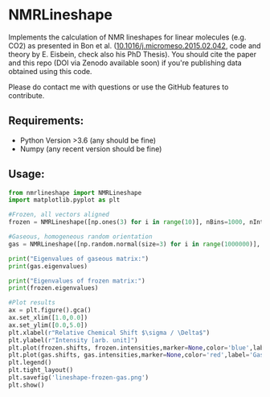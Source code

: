 # NMRLineshape

Implements the calculation of NMR lineshapes for linear molecules (e.g. CO2) as presented in Bon et al. ([10.1016/j.micromeso.2015.02.042](http://dx.doi.org/10.1016/j.micromeso.2015.02.042), code and theory by E. Eisbein, check also his PhD Thesis). You should cite the paper and this repo (DOI via Zenodo available soon) if you're publishing data obtained using this code.

Please do contact me with questions or use the GitHub features to contribute.

## Requirements:

* Python Version >3.6 (any should be fine)
* Numpy (any recent version should be fine)

## Usage:
```python
from nmrlineshape import NMRLineshape
import matplotlib.pyplot as plt

#Frozen, all vectors aligned
frozen = NMRLineshape([np.ones(3) for i in range(10)], nBins=1000, nIntersections=256)

#Gaseous, homogeneous random orientation
gas = NMRLineshape([np.random.normal(size=3) for i in range(1000000)], nBins=1000, nIntersections=256)

print("Eigenvalues of gaseous matrix:")
print(gas.eigenvalues)

print("Eigenvalues of frozen matrix:")
print(frozen.eigenvalues)

#Plot results
ax = plt.figure().gca()
ax.set_xlim([1.0,0.0])
ax.set_ylim([0.0,5.0])
plt.xlabel(r"Relative Chemical Shift $\sigma / \Delta$")
plt.ylabel(r"Intensity [arb. unit]")
plt.plot(frozen.shifts, frozen.intensities,marker=None,color='blue',label='Frozen',linestyle='-')
plt.plot(gas.shifts, gas.intensities,marker=None,color='red',label='Gas',linestyle='-')
plt.legend()
plt.tight_layout()
plt.savefig('lineshape-frozen-gas.png')
plt.show()
```
